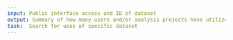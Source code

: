 ```yaml
---
input: Public interface access and ID of dataset
output: Summary of how many users and/or analysis projects have utilized data
task:  Search for uses of specific dataset
---
```

